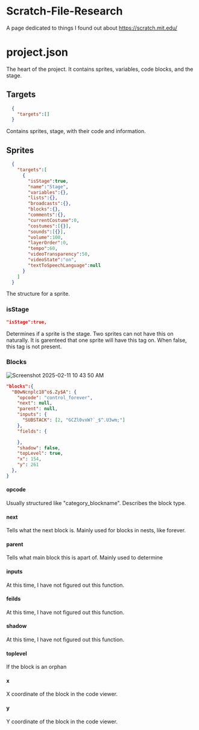 # Scratch-File-Research
A page dedicated to things I found out about https://scratch.mit.edu/

# project.json
The heart of the project. It contains sprites, variables, code blocks, and the stage.
## Targets
```json
  {
    "targets":[]
  }
```
Contains sprites, stage, with their code and information.

## Sprites
```json
  {
    "targets":[
      {
        "isStage":true,
        "name":"Stage",
        "variables":{},
        "lists":{},
        "broadcasts":{},
        "blocks":{},
        "comments":{},
        "currentCostume":0,
        "costumes":[{}],
        "sounds":[{}],
        "volume":100,
        "layerOrder":0,
        "tempo":60,
        "videoTransparency":50,
        "videoState":"on",
        "textToSpeechLanguage":null
      }
    ]
  }
```

The structure for a sprite.
### isStage
``` json
"isStage":true,
```

Determines if a sprite is the stage. Two sprites can not have this on naturally. It is garenteed that one sprite will have this tag on.
When false, this tag is not present.

### Blocks

![Screenshot 2025-02-11 10 43 50 AM](https://github.com/user-attachments/assets/040e6ece-b0ba-4a2d-a01f-8d40ca235e6f)

``` json
"blocks":{
  "B0wNcnplc18^o$.Zy$A": {
    "opcode": "control_forever",
    "next": null,
    "parent": null,
    "inputs": {
      "SUBSTACK": [2, "GCZl0vxW?`_$^.U3wm;"]
    },
    "fields": {

    },
    "shadow": false,
    "topLevel": true,
    "x": 154,
    "y": 261
  },
}
```

#### opcode
Usually structured like "category_blockname". 
Describes the block type.

#### next
Tells what the next block is.
Mainly used for blocks in nests, like forever.

#### parent
Tells what main block this is apart of.
Mainly used to determine 

#### inputs
At this time, I have not figured out this function.

#### feilds
At this time, I have not figured out this function.

#### shadow
At this time, I have not figured out this function.

#### toplevel
If the block is an orphan

#### x
X coordinate of the block in the code viewer.

#### y
Y coordinate of the block in the code viewer.
